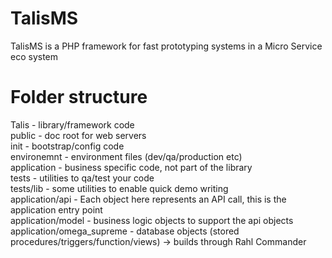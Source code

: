 # TalisMS
TalisMS is a PHP framework for fast prototyping systems in a Micro Service eco system

Folder structure
================
Talis  - library/framework code  
public - doc root for web servers  
init   - bootstrap/config code  
environemnt - environment files (dev/qa/production etc)  
application - business specific code, not part of the library  
tests  - utilities to qa/test your code   
tests/lib - some utilities to enable quick demo writing  
application/api - Each object here represents an API call, this is the application entry point  
application/model - business logic objects to support the api objects  
application/omega_supreme - database objects (stored procedures/triggers/function/views) -> builds through Rahl Commander  

